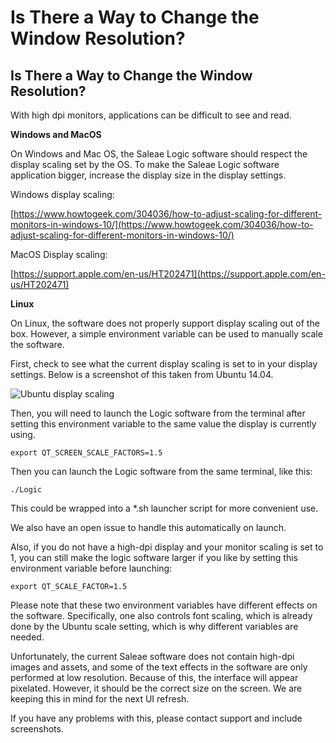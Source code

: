 # Is There a Way to Change the Window Resolution?

## Is There a Way to Change the Window Resolution?

With high dpi monitors, applications can be difficult to see and read.

**Windows and MacOS**

On Windows and Mac OS, the Saleae Logic software should respect the display scaling set by the OS. To make the Saleae Logic software application bigger, increase the display size in the display settings.

Windows display scaling:

[https://www.howtogeek.com/304036/how-to-adjust-scaling-for-different-monitors-in-windows-10/](https://www.howtogeek.com/304036/how-to-adjust-scaling-for-different-monitors-in-windows-10/)

MacOS Display scaling:

[https://support.apple.com/en-us/HT202471](https://support.apple.com/en-us/HT202471)

**Linux**

On Linux, the software does not properly support display scaling out of the box. However, a simple environment variable can be used to manually scale the software.

First, check to see what the current display scaling is set to in your display settings. Below is a screenshot of this taken from Ubuntu 14.04.

![Ubuntu display scaling](https://trello-attachments.s3.amazonaws.com/55f0a61a10f9f592573a4205/58f7ee3a55fdeeb4cd320e00/6ee88c69098a2d906377fdd549caa04b/Ubuntu_Scaling.png)

Then, you will need to launch the Logic software from the terminal after setting this environment variable to the same value the display is currently using.

```text
export QT_SCREEN_SCALE_FACTORS=1.5
```

Then you can launch the Logic software from the same terminal, like this:

```text
./Logic
```

This could be wrapped into a \*.sh launcher script for more convenient use.

We also have an open issue to handle this automatically on launch.

Also, if you do not have a high-dpi display and your monitor scaling is set to 1, you can still make the logic software larger if you like by setting this environment variable before launching:

```text
export QT_SCALE_FACTOR=1.5
```

Please note that these two environment variables have different effects on the software. Specifically, one also controls font scaling, which is already done by the Ubuntu scale setting, which is why different variables are needed.

Unfortunately, the current Saleae software does not contain high-dpi images and assets, and some of the text effects in the software are only performed at low resolution. Because of this, the interface will appear pixelated. However, it should be the correct size on the screen. We are keeping this in mind for the next UI refresh.

If you have any problems with this, please contact support and include screenshots.

